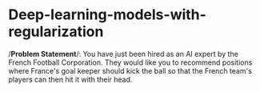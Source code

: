 # Deep-learning-models-with-regularization
/**Problem Statement**/: You have just been hired as an AI expert by the French Football Corporation. They would like you to recommend positions where
France's goal keeper should kick the ball so that the French team's players can then hit it with their head.
